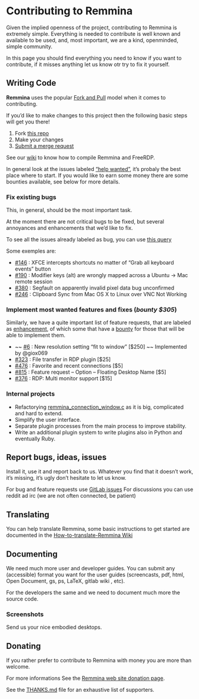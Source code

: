 # Contributing to Remmina

Given the implied openness of the project, contributing to Remmina is extremely simple.
Everything is needed to contribute is well known and available to be used, and, most important, we are a kind, openminded, simple community.

In this page you should find everything you need to know if you want to contribute, if it misses anything let us know otr try to fix it yourself.

## Writing Code

**Remmina** uses the popular [Fork and Pull](http://stackoverflow.com/questions/11582995/what-is-the-fork-pull-model-in-github) model when it comes to contributing.

If you&#8217;d like to make changes to this project then the following basic steps will get you there!

  1. Fork [this repo](https://gitlab.com/Remmina/Remmina/forks/new)
  2. Make your changes
  3. [Submit a merge request](https://gitlab.com/Remmina/Remmina/merge_requests/new)

See our [wiki](https://gitlab.com/Remmina/Remmina/wikis/home) to know how to compile Remmina and FreeRDP.

In general look at the issues labeled [&#8220;help wanted&#8221;](https://gitlab.com/Remmina/Remmina/issues?label_name%5B%5D=help+wanted), it&#8217;s probaly the best place where to start. If you would like to earn some money there are some bounties available, see below for more details.

### Fix existing bugs

This, in general, should be the most important task.

At the moment there are not critical bugs to be fixed, but several annoyances and enhancements that we&#8217;d like to fix.

To see all the issues already labeled as bug, you can use [this query](https://gitlab.com/Remmina/Remmina/issues?label_name%5B%5D=bug)

Some exemples are:

  * [#146](https://gitlab.com/Remmina/Remmina/issues/146) : XFCE intercepts shortcuts no matter of &#8220;Grab all keyboard events&#8221; button
  * [#190](https://gitlab.com/Remmina/Remmina/issues/190) : Modifier keys (alt) are wrongly mapped across a Ubuntu -> Mac remote session
  * [#380](https://gitlab.com/Remmina/Remmina/issues/380) : Segfault on apparently invalid pixel data bug unconfirmed
  * [#246](https://gitlab.com/Remmina/Remmina/issues/246) : Clipboard Sync from Mac OS X to Linux over VNC Not Working

### Implement most wanted features and fixes (_bounty $305_)

Similarly, we have a quite important list of feature requests, that are labeled as [enhancement](https://gitlab.com/Remmina/Remmina/issues?label_name%5B%5D=enhancement&sort=created_date&state=opened), of which some that have a [bounty](https://gitlab.com/Remmina/Remmina/issues?scope=all&utf8=%E2%9C%93&state=opened&label_name[]=enhancement&label_name[]=bounty) for those that will be able to implement them.

  * ~~ [#6](https://gitlab.com/Remmina/Remmina/issues/6) : New resolution setting &#8220;fit to window&#8221; [$250] ~~ Implemented by @giox069
  * [#323](https://gitlab.com/Remmina/Remmina/issues/323) : File transfer in RDP plugin [$25]
  * [#476](https://gitlab.com/Remmina/Remmina/issues/476) : Favorite and recent connections [$5]
  * [#815](https://gitlab.com/Remmina/Remmina/issues/815) : Feature request &#8211; Option &#8211; Floating Desktop Name [$5]
  * [#376](https://gitlab.com/Remmina/Remmina/issues/376) : RDP: Multi monitor support [$15]

### Internal projects

  * Refactorying [remmina\_connection\_window.c](https://gitlab.com/Remmina/Remmina/blob/next/remmina/src/remmina_connection_window.c) as it is big, complicated and hard to extend.
  * Simplify the user interface.
  * Separate plugin processes from the main process to improve stability.
  * Write an additional plugin system to write plugins also in Python and eventually Ruby.

## Report bugs, ideas, issues

Install it, use it and report back to us. Whatever you find that it doesn&#8217;t work, it&#8217;s missing, it&#8217;s ugly don&#8217;t hesitate to let us know.

For bug and feature requests use [GitLab issues](https://gitlab.com/Remmina/Remmina/issues) For discussions you can use reddit ad irc (we are not often connected, be patient)

## Translating

You can help translate Remmina, some basic instructions to get started are documented in the [How-to-translate-Remmina Wiki](https://gitlab.com/Remmina/Remmina/wikis/How-to-translate-Remmina)

## Documenting

We need much more user and developer guides. You can submit any (accessible) format you want for the user guides (screencasts, pdf, html, Open Document, gs, ps, LaTeX, gitlab wiki , etc).

For the developers the same and we need to document much more the source code.

### Screenshots

Send us your nice embodied desktops.

## Donating

If you rather prefer to contribute to Remmina with money you are more than welcome.

For more informations See the [Remmina web site donation page](https://remmina.org/donations/).

See the [THANKS.md](THANKS.md) file for an exhaustive list of supporters.

